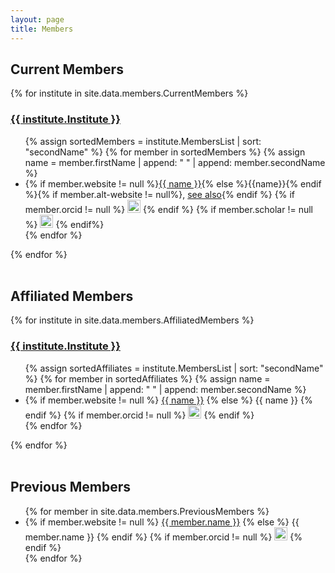 ```yaml
---
layout: page
title: Members
---
```


<section class="row">
  <h2>Current Members</h2>  

{% for institute in site.data.members.CurrentMembers  %}  
  <section class="small-5 medium-4 columns">
  <div class="shaded_box">
  <h3 style="text-decoration: underline;">{{ institute.Institute }} </h3>
  <ul >
  {% assign sortedMembers = institute.MembersList | sort: "secondName" %}
  {% for member in sortedMembers %}
  {% assign name = member.firstName | append: " " | append: member.secondName %}
  <li> {% if member.website != null %}<a href="{{ member.website }}" target="_blank" rel="noopener noreferrer">{{ name }}</a>{% else %}{{name}}{% endif %}{% if member.alt-website != null%}, <a href="{{ member.alt-website }}" target="_blank" rel="noopener noreferrer">see also</a>{% endif %}
  {% if member.orcid != null %}
    <a href="{{ member.orcid }}" target="_blank" rel="noopener noreferrer"><img alt="ORCID logo" src="/images/logos/orcid_32x32.png" width="21" height="21"/></a>
  {% endif %}
  {% if member.scholar != null %}
    <a href="{{ member.scholar }}" target="_blank" rel="noopener noreferrer"><img alt="Google Scholar Logo" src="/images/logos/gscholar32x32.png" width="21" height="21"/></a>
  {% endif%}
  </li>
  {% endfor %}
  </ul>
  </div>
  </section>
{% endfor  %}
 
</section>
<br>

<section class="row">

<h2> Affiliated Members </h2>
{% for institute in site.data.members.AffiliatedMembers %}

  <section class="small-5 medium-4 columns">
  <div class="shaded_box">
  <h3 style="text-decoration: underline;">{{ institute.Institute }}</h3>

  <ul>
  {% assign sortedAffiliates = institute.MembersList | sort: "secondName" %}
  {% for member in sortedAffiliates %}
  {% assign name = member.firstName | append: " " | append: member.secondName %}
    <li>
    {% if member.website != null %}
      <a href="{{ member.website }}" target="_blank" rel="noopener noreferrer">{{ name }}</a>
    {% else %}
      {{ name }}
    {% endif %}
    {% if member.orcid != null %}
      <a href="{{ member.orcid }}" target="_blank" rel="noopener noreferrer"><img alt="ORCID logo" src="/images/logos/orcid_32x32.png" width="21" height="21"/></a>
    {% endif %}
    </li>
  {% endfor %}
  </ul>
  </div>
  </section>
{% endfor %}
</section>
<br>

<section class="row">
<h2> Previous Members </h2>
<div class="shaded_box">
<ul>
{% for member in site.data.members.PreviousMembers %}   
  <li>
  {% if member.website != null %}
    <a href="{{ member.website }}" target="_blank" rel="noopener noreferrer">{{ member.name }}</a>
  {% else %}
    {{ member.name }}
  {% endif %}
  {% if member.orcid != null %}
  <a href="{{ member.orcid }}" target="_blank" rel="noopener noreferrer"><img alt="ORCID logo" src="/images/logos/orcid_32x32.png" width="21" height="21"/></a>
  {% endif %}
  </li>
{% endfor %}
</ul>
</div>
</section>
